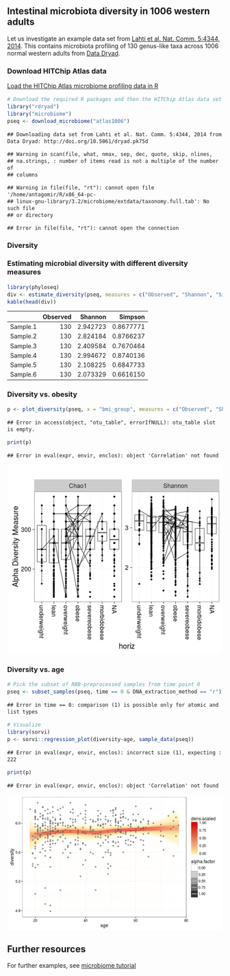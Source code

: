 ## Intestinal microbiota diversity in 1006 western adults

Let us investigate an example data set from [Lahti et al. Nat. Comm. 5:4344, 2014](http://www.nature.com/ncomms/2014/140708/ncomms5344/full/ncomms5344.html). This contains microbiota profiling of 130 genus-like taxa across 1006 normal western adults from [Data Dryad](http://doi.org/10.5061/dryad.pk75d).


### Download HITChip Atlas data

[Load the HITChip Atlas microbiome profiling data in R](Data.md)


```r
# Download the required R packages and then the HITChip Atlas data set
library("rdryad")
library("microbiome")
pseq <- download_microbiome("atlas1006")
```

```
## Downloading data set from Lahti et al. Nat. Comm. 5:4344, 2014 from Data Dryad: http://doi.org/10.5061/dryad.pk75d
```

```
## Warning in scan(file, what, nmax, sep, dec, quote, skip, nlines,
## na.strings, : number of items read is not a multiple of the number of
## columns
```

```
## Warning in file(file, "rt"): cannot open file '/home/antagomir/R/x86_64-pc-
## linux-gnu-library/3.2/microbiome/extdata/taxonomy.full.tab': No such file
## or directory
```

```
## Error in file(file, "rt"): cannot open the connection
```


### Diversity 

### Estimating microbial diversity with different diversity measures


```r
library(phyloseq)
div <- estimate_diversity(pseq, measures = c("Observed", "Shannon", "Simpson"))
kable(head(div))
```



|         | Observed|  Shannon|   Simpson|
|:--------|--------:|--------:|---------:|
|Sample.1 |      130| 2.942723| 0.8677771|
|Sample.2 |      130| 2.824184| 0.8766237|
|Sample.3 |      130| 2.409584| 0.7670464|
|Sample.4 |      130| 2.994672| 0.8740136|
|Sample.5 |      130| 2.108225| 0.6847733|
|Sample.6 |      130| 2.073329| 0.6616150|


### Diversity vs. obesity


```r
p <- plot_diversity(pseq, x = "bmi_group", measures = c("Observed", "Shannon", "Simpson"), det.th = 250)
```

```
## Error in access(object, "otu_table", errorIfNULL): otu_table slot is empty.
```

```r
print(p)
```

```
## Error in eval(expr, envir, enclos): object 'Correlation' not found
```

![plot of chunk div-example2](figure/div-example2-1.png)


### Diversity vs. age


```r
# Pick the subset of RBB-preprocessed samples from time point 0
pseq <- subset_samples(pseq, time == 0 & DNA_extraction_method == "r")
```

```
## Error in time == 0: comparison (1) is possible only for atomic and list types
```

```r
# Visualize
library(sorvi)
p <- sorvi::regression_plot(diversity~age, sample_data(pseq))
```

```
## Error in eval(expr, envir, enclos): incorrect size (1), expecting : 222
```

```r
print(p)
```

```
## Error in eval(expr, envir, enclos): object 'Correlation' not found
```

![plot of chunk atlas-example3](figure/atlas-example3-1.png)


## Further resources

For further examples, see [microbiome tutorial](https://github.com/microbiome/microbiome/blob/master/vignettes/vignette.md)
